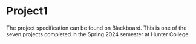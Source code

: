 # Project1  

The project specification can be found on Blackboard. This is one of the seven projects completed in the Spring 2024 semester at Hunter College. 
